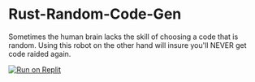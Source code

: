 # Rust-Random-Code-Gen
Sometimes the human brain lacks the skill of choosing a code that is random. Using this robot on the other hand will insure you'll NEVER get code raided again.


[![Run on Replit](https://binbashbanana.github.io/deploy-buttons/buttons/remade/replit.svg)](https://replit.com/Eatingicecream123/Rust-Random-Code-Gen/Run-on-Replit)
